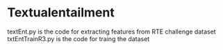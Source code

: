 # Textualentailment
textEnt.py is the code for extracting features from RTE challenge dataset
txtEntTrainR3.py is the code for traing the dataset
